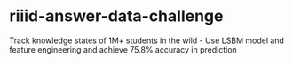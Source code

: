 # riiid-answer-data-challenge
Track knowledge states of 1M+ students in the wild - Use LSBM model and feature engineering and achieve 75.8% accuracy in prediction
